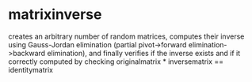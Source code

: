 # matrixinverse

creates an arbitrary number of random matrices, computes their inverse using Gauss-Jordan elimination (partial pivot->forward elimination->backward elimination), 
and finally verifies if the inverse exists and if it correctly computed by checking originalmatrix * inversematrix == identitymatrix
